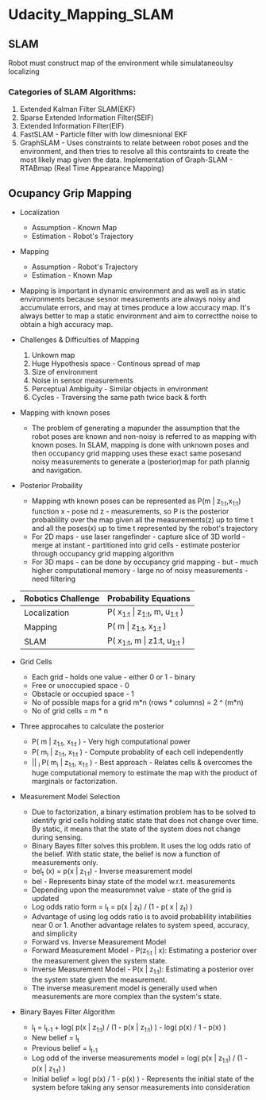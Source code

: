 # Udacity_Mapping_SLAM

## SLAM 
Robot must construct map of the environment while simulataneoulsy localizing

### Categories of SLAM Algorithms:
1. Extended Kalman Filter SLAM(EKF)
2. Sparse Extended Information Filter(SEIF)
3. Extended Information Filter(EIF)
4. FastSLAM - Particle filter with low dimesnional EKF
5. GraphSLAM - Uses constraints to relate between robot poses and the environment,
and then tries to resolve all this contsraints to create the most likely map given the data. Implementation of Graph-SLAM - RTABmap (Real Time Appearance Mapping)

## Ocupancy Grip Mapping

- Localization
  * Assumption - Known Map
  * Estimation - Robot's Trajectory
  
- Mapping
  * Assumption - Robot's Trajectory
  * Estimation - Known Map
  
 - Mapping is important in dynamic environment and as well as in static                environments because sesnor measurements are always noisy and accumulate errors,    and may at times produce a low accuracy map. It's always better to map a static    environment and aim to correctthe noise to obtain a high accuracy map.
 
 - Challenges & Difficulties of Mapping
    1. Unkown map
    2. Huge Hypothesis space - Continous spread of map
    3. Size of environment
    4. Noise in sensor measurements
    5. Perceptual Ambiguity - Similar objects in environment
    6. Cycles - Traversing the same path twice back & forth
    
 - Mapping with known poses 
   * The problem of generating a mapunder the assumption that the robot poses are
   known and non-noisy is referred to as mapping with known poses. In SLAM,          mapping is done with unknown poses and then occupancy grid mapping uses these    exact same posesand noisy measurements to generate a (posterior)map for path      plannig and navigation.
   
 - Posterior Probaility 
   * Mapping wth known poses can be represented as P(m | z<sub>1:t</sub>,x<sub>1:t</sub>) function
     x - pose nd z - measurements, so P is the posterior probablility over the        map given all the measurements(z) up to time t and all the poses(x) up to        time t represented by the robot's trajectory
   * For 2D maps - use laser rangefinder - capture slice of 3D world - merge at        instant - partitioned into grid cells - estimate posterior through occupancy
     grid mapping algorithm
   * For 3D maps -  can be done by occupancy grid mapping - but - much higher          computational memory - large no of noisy measurements - need filtering
   
 -  |     Robotics Challenge      |         Probability Equations       | 
    | --------------------------- | ----------------------------------- |
    |        Localization         |     P( x<sub>1:t</sub> \| z<sub>1:t</sub>, m, u<sub>1:t</sub> )|
    |        Mapping              |     P( m \| z<sub>1:t</sub>, x<sub>1:t</sub> )        |
    |        SLAM                 |     P( x<sub>1:t</sub>, m \| z</sub>1:t</sub>, u<sub>1:t</sub> )|
    
 - Grid Cells
    * Each grid - holds one value - either 0 or 1 - binary
    * Free or unoccupied space - 0
    * Obstacle or occupied space - 1
    * No of possible maps for a grid m\*n (rows \* columns) = 2 ^ (m\*n)
    * No of grid cells = m \* n
    
 - Three approcahes to calculate the posterior
    * P( m \| z<sub>1:t</sub>, x<sub>1:t</sub> ) - Very high computational power
    * P( m<sub>i</sub> \| z<sub>1:t</sub>, x<sub>1:t</sub> ) - Compute probablity of each cell independently
    * \|\| <sub>i</sub> P( m<sub>i</sub> \| z<sub>1:t</sub>, x<sub>1:t</sub> ) - Best approach - Relates cells & overcomes the huge computational memory to estimate the map with the product of marginals or factorization.
    
 - Measurement Model Selection
    * Due to factorization, a binary estimation problem has to be solved to identify grid cells holding static state that does not change over time. By static, it means that the state of the system does not change during sensing. 
    * Binary Bayes filter solves this problem. It uses the log odds ratio of the belief. With static state, the belief is now a function of measurements only.
    * bel<sub>t</sub> (x) = p(x | z<sub>1:t</sub>) -  Inverse measurement model 
    * bel - Represents binay state of the model w.r.t. measurements 
    * Depending upon the measuremnet value -  state of the grid is updated
    * Log odds ratio form = l<sub>t</sub> = p(x | z<sub>t</sub>) / (1 - p( x | z<sub>t</sub>) )
    * Advantage of using log odds ratio is to avoid probablility intabilities near 0 or 1. Another advantage relates to system speed, accuracy, and simplicity
    * Forward vs. Inverse Measurement Model
    * Forward Measurement Model - P(z<sub>1:t</sub> | x): Estimating a posterior over the measurement given the system state.
    * Inverse Measurement Model - P(x | z<sub>1:t</sub>): Estimating a posterior over the system state given the measurement.
    * The inverse measurement model is generally used when measurements are more complex than the system's state.
    
 - Binary Bayes Filter Algorithm
    * l<sub>t</sub> = l<sub>t-1</sub> + log( p(x | z<sub>1:t</sub>) / (1 - p(x | z<sub>1:t</sub>) ) - log( p(x) / 1 - p(x) )
    * New belief = l<sub>t</sub>
    * Previous belief = l<sub>t-1</sub>
    * Log odd of the inverse measurements model = log( p(x | z<sub>1:t</sub>) / (1 - p(x | z<sub>1:t</sub>) )
    * Initial belief = log( p(x) / 1 - p(x) ) - Represents the initial state of the system before taking any sensor measurements into consideration
    
    
    
    
    
    
